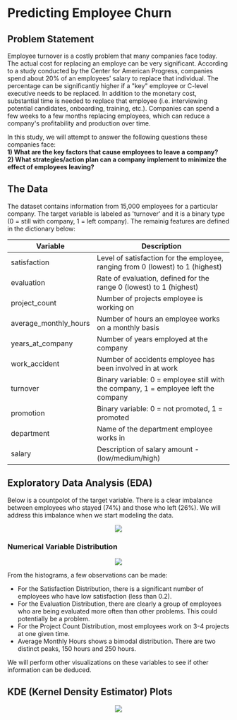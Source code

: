 # Predicting Employee Churn

## Problem Statement
Employee turnover is a costly problem that many companies face today.  The actual cost for replacing an employe can be very significant.  According to a study conducted by the Center for American Progress, companies spend about 20% of an employees' salary to replace that individual.  The percentage can be significantly higher if a "key" employee or C-level executive needs to be replaced.  In addition to the monetary cost, substantial time is needed to replace that employee (i.e. interviewing potential candidates, onboarding, training, etc.).  Companies can spend a few weeks to a few months replacing employees, which can reduce a company's profitability and production over time.  

In this study, we will attempt to answer the following questions these companies face: <br>
**1) What are the key factors that cause employees to leave a company?** <br>
**2) What strategies/action plan can a company implement to minimize the effect of employees leaving?**

## The Data
The dataset contains information from 15,000 employees for a particular company.  The target variable is labeled as 'turnover' and it is a binary type (0 = still with company, 1 = left company).  The remainig features are defined in the dictionary below:

| Variable | Description |
| -------- | ----------- |
| satisfaction | Level of satisfaction for the employee, ranging from 0 (lowest) to 1 (highest) |
| evaluation | Rate of evaluation, defined for the range 0 (lowest) to 1 (highest) |
| project_count | Number of projects employee is working on |
| average_monthly_hours | Number of hours an employee works on a monthly basis |
| years_at_company| Number of years employed at the company |
| work_accident | Number of accidents employee has been involved in at work |
| turnover | Binary variable: 0 = employee still with the company, 1 = employee left the company |
| promotion | Binary variable: 0 = not promoted, 1 = promoted |
| department | Name of the department employee works in |
| salary | Description of salary amount - (low/medium/high) | 

## Exploratory Data Analysis (EDA)
Below is a countpolot of the target variable.  There is a clear imbalance between employees who stayed (74%) and those who left (26%).  We will address this imbalance when we start modeling the data.

<p align = "center">
<img src = "https://user-images.githubusercontent.com/60159655/89428538-57663580-d6f1-11ea-80f6-4421d64051fb.png" />
</p>

### Numerical Variable Distribution
<p align = "center">
<img src = "https://user-images.githubusercontent.com/60159655/89429158-102c7480-d6f2-11ea-96f9-ace32e94b6bb.png" />
</p>

From the histograms, a few observations can be made:
- For the Satisfaction Distribution, there is a significant number of employees who have low satisfaction (less than 0.2).
- For the Evaluation Distribution, there are clearly a group of employees who are being evaluated more often than other problems.  This could potentially be a problem.
- For the Project Count Distribution, most employees work on 3-4 projects at one given time.
- Average Monthly Hours shows a bimodal distribution.  There are two distinct peaks, 150 hours and 250 hours. 

We will perform other visualizations on these variables to see if other information can be deduced.

## KDE (Kernel Density Estimator) Plots
<p align = "center">
<img src = "https://user-images.githubusercontent.com/60159655/89431711-1f60f180-d6f5-11ea-9e0e-da8b1dd52c72.png" />
</p>
